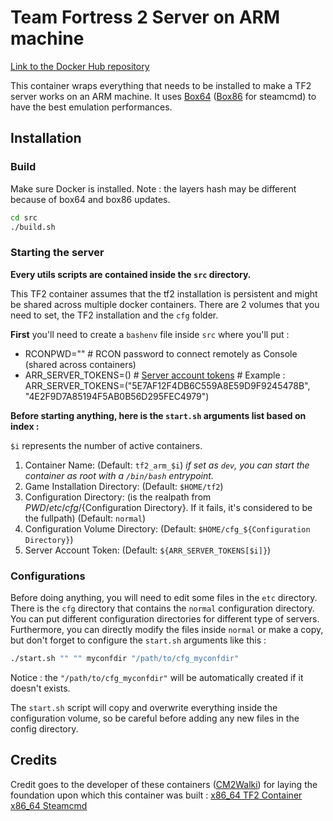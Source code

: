 # Team Fortress 2 Server on ARM machine

[Link to the Docker Hub repository](https://hub.docker.com/r/mhktp/tf2-arm-server)

This container wraps everything that needs to be installed to make a TF2 server works on an ARM machine. It uses [Box64](https://github.com/ptitSeb/box64) ([Box86](https://github.com/ptitSeb/box86) for steamcmd) to have the best emulation performances.

## Installation
### Build
Make sure Docker is installed.
Note : the layers hash may be different because of box64 and box86 updates.

```sh
cd src
./build.sh
```

### Starting the server

**Every utils scripts are contained inside the `src` directory.**

This TF2 container assumes that the tf2 installation is persistent and might be shared across multiple docker containers. There are 2 volumes that you need to set, the TF2 installation and the `cfg` folder.

**First** you'll need to create a `bashenv` file inside `src` where you'll put :

 - RCONPWD="" # RCON password to connect remotely as Console (shared across containers)
 - ARR_SERVER_TOKENS=() # [Server account tokens](https://steamcommunity.com/dev/managegameservers)
 \# Example : ARR_SERVER_TOKENS=("5E7AF12F4DB6C559A8E59D9F9245478B", "4E2F9D7A85194F5AB0B56D295FEC4979")

**Before starting anything, here is the `start.sh` arguments list based on index :**

`$i` represents the number of active containers.

 1. Container Name: (Default: `tf2_arm_$i`) *if set as `dev`, you can start the container as root with a `/bin/bash` entrypoint.*
 2. Game Installation Directory: (Default: `$HOME/tf2`)
 3. Configuration Directory: (is the realpath from $PWD/etc/cfg/${Configuration Directory}. If it fails, it's considered to be the fullpath) (Default: `normal`)
 4. Configuration Volume Directory: (Default: `$HOME/cfg_${Configuration Directory}`)
 5. Server Account Token: (Default: `${ARR_SERVER_TOKENS[$i]}`)

### Configurations
Before doing anything, you will need to edit some files in the `etc` directory.
There is the `cfg` directory that contains the `normal` configuration directory. You can put different configuration directories for different type of servers. Furthermore, you can directly modify the files inside `normal` or make a copy, but don't forget to configure the `start.sh` arguments like this :
```sh
./start.sh "" "" myconfdir "/path/to/cfg_myconfdir"
```
Notice : the `"/path/to/cfg_myconfdir"` will be automatically created if it doesn't exists.

The `start.sh` script will copy and overwrite everything inside the configuration volume, so be careful before adding any new files in the config directory.

## Credits

Credit goes to the developer of these containers ([CM2Walki](https://github.com/CM2Walki)) for laying the foundation upon which this container was built :
[x86_64 TF2 Container](https://github.com/CM2Walki/TF2)
[x86_64 Steamcmd](https://github.com/CM2Walki/steamcmd)
